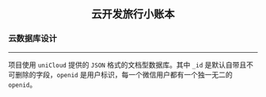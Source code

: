 <h2 align="center">云开发旅行小账本</h2>

### 云数据库设计
***

项目使用 `uniCloud` 提供的 `JSON` 格式的文档型数据库。其中 `_id` 是默认自带且不可删除的字段，`openid` 是用户标识，每一个微信用户都有一个独一无二的 `openid`。